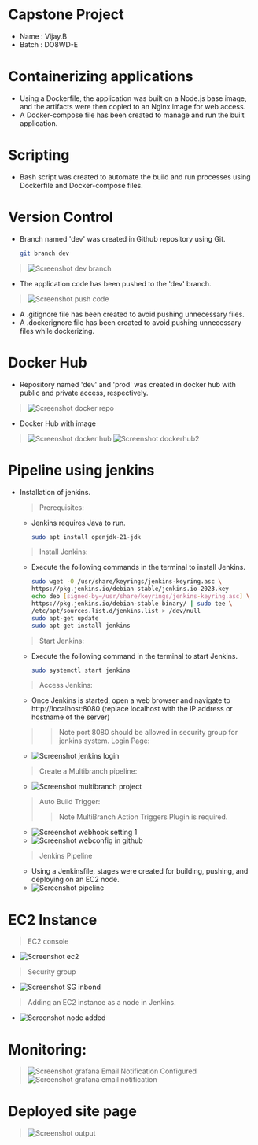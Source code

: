 # Capstone Project
+ Name : Vijay.B
+ Batch : DO8WD-E
# Containerizing applications
+ Using a Dockerfile, the application was built on a Node.js base image, and the artifacts were then copied to an Nginx image for web access.
+ A Docker-compose file has been created to manage and run the built application.
# Scripting
+ Bash script was created to automate the build and run processes using Dockerfile and Docker-compose files.
# Version Control
+ Branch named 'dev' was created in Github repository using Git.
  ```bash
  git branch dev
 > ![Screenshot dev branch](https://github.com/Vjyguvi/capstone_devOps_app_depl/assets/150816386/084f5c96-9307-481c-932b-e47974fe21ad) 
+ The application code has been pushed to the 'dev' branch.
> ![Screenshot push code](https://github.com/Vjyguvi/capstone_devOps_app_depl/assets/150816386/daecece1-01d6-48ca-806b-6a2ce5439f27)
+ A .gitignore file has been created to avoid pushing unnecessary files.
+ A .dockerignore file has been created to avoid pushing unnecessary files while dockerizing.
# Docker Hub
+ Repository named 'dev' and 'prod' was created in docker hub with public and private access, respectively.
> ![Screenshot docker repo](https://github.com/Vjyguvi/capstone_devOps_app_depl/assets/150816386/f805d30d-6ba3-43a8-b4dc-b06fb6b249d4)
+ Docker Hub with image
> ![Screenshot docker hub](https://github.com/Vjyguvi/capstone_devOps_app_depl/assets/150816386/10773b62-dec5-47cf-82f5-59c2700dace0)
> ![Screenshot dockerhub2](https://github.com/Vjyguvi/capstone_devOps_app_depl/assets/150816386/c3952f07-4c64-4735-bf81-4148a1142159)
# Pipeline using jenkins
+ Installation of jenkins.
  > Prerequisites:
  + Jenkins requires Java to run.
    ```bash
    sudo apt install openjdk-21-jdk
  > Install Jenkins:
  + Execute the following commands in the terminal to install Jenkins.
    ```bash
    sudo wget -O /usr/share/keyrings/jenkins-keyring.asc \
    https://pkg.jenkins.io/debian-stable/jenkins.io-2023.key
    echo deb [signed-by=/usr/share/keyrings/jenkins-keyring.asc] \
    https://pkg.jenkins.io/debian-stable binary/ | sudo tee \
    /etc/apt/sources.list.d/jenkins.list > /dev/null
    sudo apt-get update
    sudo apt-get install jenkins
  > Start Jenkins:
  + Execute the following command in the terminal to start Jenkins.
    ```bash
    sudo systemctl start jenkins
  > Access Jenkins:
  + Once Jenkins is started, open a web browser and navigate to http://localhost:8080 (replace localhost with the IP address or hostname of the server)
  >> Note port 8080 should be allowed in security group for jenkins system.
  > Login Page:
  + ![Screenshot jenkins login](https://github.com/Vjyguvi/capstone_devOps_app_depl/assets/150816386/348effbe-ad56-4df8-a4b1-162f659a3b60)
  > Create a Multibranch pipeline:
  + ![Screenshot multibranch project](https://github.com/Vjyguvi/capstone_devOps_app_depl/assets/150816386/8933fbee-9fea-4381-b571-833383ce1be3)
  > Auto Build Trigger:
  >> Note MultiBranch Action Triggers Plugin is required.
  + ![Screenshot webhook setting 1](https://github.com/Vjyguvi/capstone_devOps_app_depl/assets/150816386/a8e94e68-d7d0-4226-b1c5-e07eb6561bc2)
  + ![Screenshot webconfig in github](https://github.com/Vjyguvi/capstone_devOps_app_depl/assets/150816386/eadb3d36-ce1c-456c-92bf-af03c9b096c5)

  > Jenkins Pipeline
  + Using a Jenkinsfile, stages were created for building, pushing, and deploying on an EC2 node.
  + ![Screenshot pipeline](https://github.com/Vjyguvi/capstone_devOps_app_depl/assets/150816386/47040ac9-c239-43b5-9ac1-51beff90d05c)
# EC2 Instance
 > EC2 console
 + ![Screenshot ec2](https://github.com/Vjyguvi/capstone_devOps_app_depl/assets/150816386/7839fd10-55b6-411e-96d0-e601c2224c2d)
 > Security group
 + ![Screenshot SG inbond](https://github.com/Vjyguvi/capstone_devOps_app_depl/assets/150816386/54474da8-2ab6-463a-b839-d37a5806c868)
 > Adding an EC2 instance as a node in Jenkins.
 + ![Screenshot node added](https://github.com/Vjyguvi/capstone_devOps_app_depl/assets/150816386/bbc5e980-d8dc-4af6-9838-ecc8638d8187)
# Monitoring:
> ![Screenshot grafana](https://github.com/Vjyguvi/capstone_devOps_app_depl/assets/150816386/cf418c59-110d-4a54-be19-8b8615ecc6a0)
> Email Notification Configured
> ![Screenshot grafana email notification](https://github.com/Vjyguvi/capstone_devOps_app_depl/assets/150816386/a11bced3-5b03-4ded-9bfc-d8fb2cc682bb)
# Deployed site page
> ![Screenshot output](https://github.com/Vjyguvi/capstone_devOps_app_depl/assets/150816386/caaa79b1-155e-4af3-8dfa-c7c1a51e779b)
